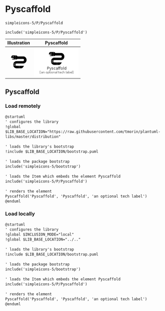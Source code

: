 # Pyscaffold


```text
simpleicons-5/P/Pyscaffold
```

```text
include('simpleicons-5/P/Pyscaffold')
```



| Illustration | Pyscaffold |
| :---: | :---: |
| ![illustration for Illustration](../../simpleicons-5/P/Pyscaffold.png) | ![illustration for Pyscaffold](../../simpleicons-5/P/Pyscaffold.Local.png) |




## Pyscaffold

### Load remotely
```plantuml
@startuml
' configures the library
!global $LIB_BASE_LOCATION="https://raw.githubusercontent.com/tmorin/plantuml-libs/master/distribution"

' loads the library's bootstrap
!include $LIB_BASE_LOCATION/bootstrap.puml

' loads the package bootstrap
include('simpleicons-5/bootstrap')

' loads the Item which embeds the element Pyscaffold
include('simpleicons-5/P/Pyscaffold')

' renders the element
Pyscaffold('Pyscaffold', 'Pyscaffold', 'an optional tech label')
@enduml
```

### Load locally
```plantuml
@startuml
' configures the library
!global $INCLUSION_MODE="local"
!global $LIB_BASE_LOCATION="../.."

' loads the library's bootstrap
!include $LIB_BASE_LOCATION/bootstrap.puml

' loads the package bootstrap
include('simpleicons-5/bootstrap')

' loads the Item which embeds the element Pyscaffold
include('simpleicons-5/P/Pyscaffold')

' renders the element
Pyscaffold('Pyscaffold', 'Pyscaffold', 'an optional tech label')
@enduml
```

